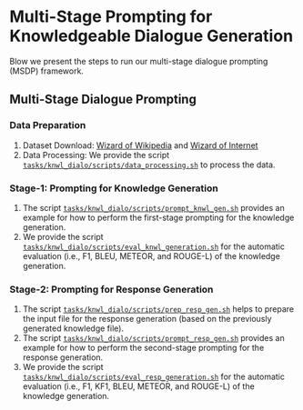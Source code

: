 
# Multi-Stage Prompting for Knowledgeable Dialogue Generation

Blow we present the steps to run our multi-stage dialogue prompting (MSDP) framework.

## Multi-Stage Dialogue Prompting

### Data Preparation
1. Dataset Download: [Wizard of Wikipedia](https://parl.ai/projects/wizard_of_wikipedia/) and [Wizard of Internet](https://parl.ai/projects/sea/)
2. Data Processing: We provide the script [`tasks/knwl_dialo/scripts/data_processing.sh`](./scripts/data_processing.sh) to process the data.

### Stage-1: Prompting for Knowledge Generation
1. The script [`tasks/knwl_dialo/scripts/prompt_knwl_gen.sh`](./scripts/prompt_knwl_gen.sh) provides an example for how to perform the first-stage prompting for the knowledge generation.
2. We provide the script [`tasks/knwl_dialo/scripts/eval_knwl_generation.sh`](./scripts/eval_generation.sh) for the automatic evaluation (i.e., F1, BLEU, METEOR, and ROUGE-L) of the knowledge generation.

### Stage-2: Prompting for Response Generation
1. The script [`tasks/knwl_dialo/scripts/prep_resp_gen.sh`](./scripts/prep_resp_gen.sh) helps to prepare the input file for the response generation (based on the previously generated knowledge file).
2. The script [`tasks/knwl_dialo/scripts/prompt_resp_gen.sh`](./scripts/prompt_resp_gen.sh) provides an example for how to perform the second-stage prompting for the response generation.
3. We provide the script [`tasks/knwl_dialo/scripts/eval_resp_generation.sh`](./scripts/eval_generation.sh) for the automatic evaluation (i.e., F1, KF1, BLEU, METEOR, and ROUGE-L) of the knowledge generation.
